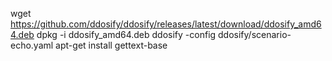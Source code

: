wget https://github.com/ddosify/ddosify/releases/latest/download/ddosify_amd64.deb
dpkg -i ddosify_amd64.deb
ddosify -config ddosify/scenario-echo.yaml
apt-get install gettext-base